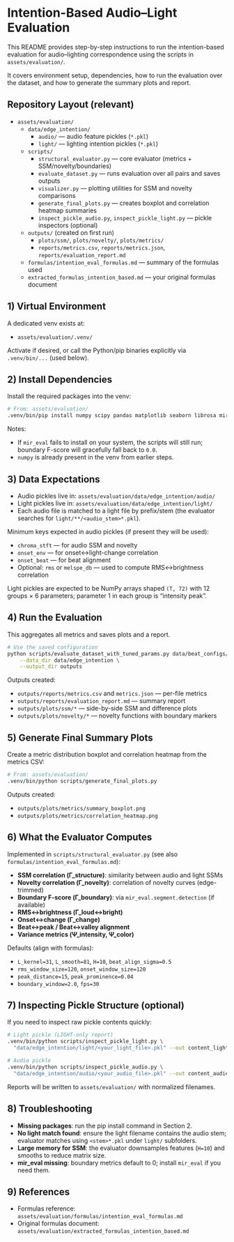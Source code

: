 # Intention-Based Audio–Light Evaluation

This README provides step-by-step instructions to run the intention-based evaluation for audio–lighting correspondence using the scripts in `assets/evaluation/`.

It covers environment setup, dependencies, how to run the evaluation over the dataset, and how to generate the summary plots and report.

## Repository Layout (relevant)

- `assets/evaluation/`
  - `data/edge_intention/`
    - `audio/` — audio feature pickles (`*.pkl`)
    - `light/` — lighting intention pickles (`*.pkl`)
  - `scripts/`
    - `structural_evaluator.py` — core evaluator (metrics + SSM/novelty/boundaries)
    - `evaluate_dataset.py` — runs evaluation over all pairs and saves outputs
    - `visualizer.py` — plotting utilities for SSM and novelty comparisons
    - `generate_final_plots.py` — creates boxplot and correlation heatmap summaries
    - `inspect_pickle_audio.py`, `inspect_pickle_light.py` — pickle inspectors (optional)
  - `outputs/` (created on first run)
    - `plots/ssm/`, `plots/novelty/`, `plots/metrics/`
    - `reports/metrics.csv`, `reports/metrics.json`, `reports/evaluation_report.md`
  - `formulas/intention_eval_formulas.md` — summary of the formulas used
  - `extracted_formulas_intention_based.md` — your original formulas document

## 1) Virtual Environment

A dedicated venv exists at:

- `assets/evaluation/.venv/`

Activate if desired, or call the Python/pip binaries explicitly via `.venv/bin/...` (used below).

## 2) Install Dependencies

Install the required packages into the venv:

```bash
# From: assets/evaluation/
.venv/bin/pip install numpy scipy pandas matplotlib seaborn librosa mir_eval
```

Notes:
- If `mir_eval` fails to install on your system, the scripts will still run; boundary F-score will gracefully fall back to `0.0`.
- `numpy` is already present in the venv from earlier steps.

## 3) Data Expectations

- Audio pickles live in: `assets/evaluation/data/edge_intention/audio/`
- Light pickles live in: `assets/evaluation/data/edge_intention/light/`
- Each audio file is matched to a light file by prefix/stem (the evaluator searches for `light/**/<audio_stem>*.pkl`).

Minimum keys expected in audio pickles (if present they will be used):
- `chroma_stft` — for audio SSM and novelty
- `onset_env` — for onset↔light-change correlation
- `onset_beat` — for beat alignment
- Optional: `rms` or `melspe_db` — used to compute RMS↔brightness correlation

Light pickles are expected to be NumPy arrays shaped `(T, 72)` with 12 groups × 6 parameters; parameter 1 in each group is “intensity peak”.

## 4) Run the Evaluation

This aggregates all metrics and saves plots and a report.

```bash
# Use the saved configuration
python scripts/evaluate_dataset_with_tuned_params.py data/beat_configs/evaluator_config_20250808_185625.json \
    --data_dir data/edge_intention \
    --output_dir outputs
```

Outputs created:
- `outputs/reports/metrics.csv` and `metrics.json` — per-file metrics
- `outputs/reports/evaluation_report.md` — summary report
- `outputs/plots/ssm/*` — side-by-side SSM and difference plots
- `outputs/plots/novelty/*` — novelty functions with boundary markers

## 5) Generate Final Summary Plots

Create a metric distribution boxplot and correlation heatmap from the metrics CSV:

```bash
# From: assets/evaluation/
.venv/bin/python scripts/generate_final_plots.py
```

Outputs created:
- `outputs/plots/metrics/summary_boxplot.png`
- `outputs/plots/metrics/correlation_heatmap.png`

## 6) What the Evaluator Computes

Implemented in `scripts/structural_evaluator.py` (see also `formulas/intention_eval_formulas.md`):

- **SSM correlation (Γ_structure)**: similarity between audio and light SSMs
- **Novelty correlation (Γ_novelty)**: correlation of novelty curves (edge-trimmed)
- **Boundary F-score (Γ_boundary)**: via `mir_eval.segment.detection` (if available)
- **RMS↔brightness (Γ_loud↔bright)**
- **Onset↔change (Γ_change)**
- **Beat↔peak / Beat↔valley alignment**
- **Variance metrics (Ψ_intensity, Ψ_color)**

Defaults (align with formulas):
- `L_kernel=31`, `L_smooth=81`, `H=10`, `beat_align_sigma=0.5`
- `rms_window_size=120`, `onset_window_size=120`
- `peak_distance=15`, `peak_prominence=0.04`
- `boundary_window=2.0`, `fps=30`

## 7) Inspecting Pickle Structure (optional)

If you need to inspect raw pickle contents quickly:

```bash
# Light pickle (LIGHT-only report)
.venv/bin/python scripts/inspect_pickle_light.py \
  "data/edge_intention/light/<your_light_file>.pkl" --out content_light_pickle.txt

# Audio pickle
.venv/bin/python scripts/inspect_pickle_audio.py \
  "data/edge_intention/audio/<your_audio_file>.pkl" --out content_audio_pickle.txt
```

Reports will be written to `assets/evaluation/` with normalized filenames.

## 8) Troubleshooting

- **Missing packages**: run the pip install command in Section 2.
- **No light match found**: ensure the light filename contains the audio stem; evaluator matches using `<stem>*.pkl` under `light/` subfolders.
- **Large memory for SSM**: the evaluator downsamples features (`H=10`) and smooths to reduce matrix size.
- **mir_eval missing**: boundary metrics default to 0; install `mir_eval` if you need them.

## 9) References

- Formulas reference: `assets/evaluation/formulas/intention_eval_formulas.md`
- Original formulas document: `assets/evaluation/extracted_formulas_intention_based.md`
